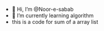 - 👋 Hi, I’m @Noor-e-sabab
- 🌱 I’m currently learning algorithm
-  this is a code for sum of a array list
